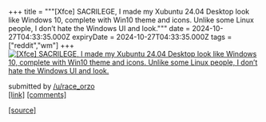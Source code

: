 +++
title = """[Xfce] SACRILEGE, I made my Xubuntu 24.04 Desktop look like Windows 10, complete with Win10 theme and icons. Unlike some Linux people, I don’t hate the Windows UI and look."""
date = 2024-10-27T04:33:35.000Z
expiryDate = 2024-10-27T04:33:35.000Z
tags = ["reddit","wm"]
+++
[![[Xfce] SACRILEGE, I made my Xubuntu 24.04 Desktop look like Windows 10, complete with Win10 theme and icons. Unlike some Linux people, I don’t hate the Windows UI and look.](https://preview.redd.it/872r1p7v88xd1.png?width=640&crop=smart&auto=webp&s=baf53279de87691bfec666a4e55618dd7c36aeeb "[Xfce] SACRILEGE, I made my Xubuntu 24.04 Desktop look like Windows 10, complete with Win10 theme and icons. Unlike some Linux people, I don’t hate the Windows UI and look.")](https://www.reddit.com/r/unixporn/comments/1gd35lv/xfce_sacrilege_i_made_my_xubuntu_2404_desktop/)

submitted by [/u/race\_orzo](https://www.reddit.com/user/race_orzo)  
[\[link\]](https://i.redd.it/872r1p7v88xd1.png) [\[comments\]](https://www.reddit.com/r/unixporn/comments/1gd35lv/xfce_sacrilege_i_made_my_xubuntu_2404_desktop/)

[[source]](https://www.reddit.com/r/unixporn/comments/1gd35lv/xfce_sacrilege_i_made_my_xubuntu_2404_desktop/)
